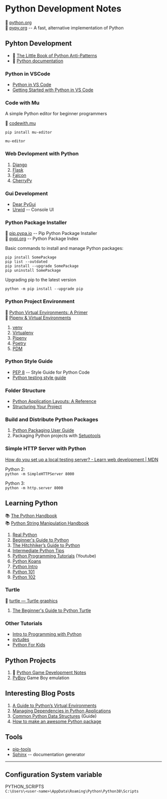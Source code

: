 # Python Development Notes

:link: [python.org](https://www.python.org/)  
:link: [pypy.org](https://www.pypy.org/) -- A fast, alternative implementation of Python

## Pyhton Development

- :closed_book: [The Little Book of Python Anti-Patterns](https://docs.quantifiedcode.com/python-anti-patterns/index.html)
- :closed_book: [Python documentation](https://docs.python.org/3/)

### Python in VSCode

- [Python in VS Code](https://code.visualstudio.com/docs/languages/python)  
- [Getting Started with Python in VS Code](https://code.visualstudio.com/docs/python/python-tutorial)

### Code with Mu

A simple Python editor for beginner programmers

:link: [codewith.mu](https://codewith.mu/en/)

```shell
pip install mu-editor
```

```shell
mu-editor
```

### Web Devlopment with Python

1. [Django](https://www.djangoproject.com/)
2. [Flask](https://palletsprojects.com/p/flask/)
3. [Falcon](http://falconframework.org/)
4. [CherryPy](https://cherrypy.org/)

### Gui Development

- [Dear PyGui](https://github.com/hoffstadt/DearPyGui)
- [Urwid](http://urwid.org/) -- Console UI

### Python Package Installer

:link: [pip.pypa.io](https://pip.pypa.io/en/stable/) -- Pip Python Package Installer  
:link: [pypi.org](https://pypi.org/) -- Python Package Index

Basic commands to install and manage Python packages:

```shell
pip install SomePackage
pip list --outdated
pip install --upgrade SomePackage
pip uninstall SomePackage
```

Upgrading pip to the latest version

```shell
python -m pip install --upgrade pip
```

### Python Project Environment

:link: [Python Virtual Environments: A Primer](https://realpython.com/python-virtual-environments-a-primer/)  
:link: [Pipenv & Virtual Environments](https://python-docs.readthedocs.io/en/latest/dev/virtualenvs.html)

1. [venv](development-docs/programming-and-development/python-development/venv.md)
2. [Virtualenv](development-docs/programming-and-development/python-development/virtualenv.md)
3. [Pipenv](development-docs/programming-and-development/python-development/pipenv.md)
4. [Poetry](https://python-poetry.org/)
5. [PDM](https://pdm.fming.dev/)

### Python Style Guide

- [PEP 8](https://www.python.org/dev/peps/pep-0008/) -- Style Guide for Python Code
- [Python testing style guide](https://blog.thea.codes/my-python-testing-style-guide/)

### Folder Structure

- [Python Application Layouts: A Reference](https://realpython.com/python-application-layouts/)
- [Structuring Your Project](https://docs.python-guide.org/writing/structure/)

### Build and Distribute Python Packages                    

1. [Python Packaging User Guide](https://python-packaging-user-guide.readthedocs.io/)
2. Packaging Python projects with [Setuptools](https://setuptools.readthedocs.io/en/latest/)

### Simple HTTP Server with Python

[How do you set up a local testing server? - Learn web development | MDN](https://developer.mozilla.org/en-US/docs/Learn/Common_questions/set_up_a_local_testing_server)

Python 2:  
`python -m SimpleHTTPServer 8000`

Python 3:  
`python -m http.server 8000`

## Learning Python

:books: [The Python Handbook](https://www.freecodecamp.org/news/the-python-handbook/)  
:books: [Python String Manipulation Handbook](https://www.freecodecamp.org/news/python-string-manipulation-handbook/)

1. [Real Python](https://realpython.com/)
2. [Beginner's Guide to Python](https://wiki.python.org/moin/BeginnersGuide)
3. [The Hitchhiker’s Guide to Python](https://docs.python-guide.org/)
4. [Intermediate Python Tips](https://book.pythontips.com/en/latest/index.html)
5. [Python Programming Tutorials](https://www.youtube.com/playlist?list=PLi01XoE8jYohWFPpC17Z-wWhPOSuh8Er-) (Youtube)
6. [Python Koans](https://github.com/gregmalcolm/python_koans)
7. [Python Intro](http://bennuttall.github.io/python-intro/)
8. [Python 101](https://python101.pythonlibrary.org/)
9. [Python 102](https://python-102.readthedocs.io/en/latest)

### Turtle

:link: [turtle — Turtle graphics](https://docs.python.org/3/library/turtle.html)

1. [The Beginner's Guide to Python Turtle](https://realpython.com/beginners-guide-python-turtle/)

### Other Tutorials

- [Intro to Programming with Python](http://python-intro.readthedocs.io/en/latest/index.html)
- [pytudes](https://github.com/norvig/pytudes)
- [Python For Kids](https://github.com/mytechnotalent/Python-For-Kids)

## Python Projects

1. :notebook_with_decorative_cover: [Python Game Development Notes](development-docs/game-development/game-engines-and-frameworks/python-game-development.md)
2. [PyBoy](https://github.com/Baekalfen/PyBoy) Game Boy emulation

## Interesting Blog Posts

1. [A Guide to Python’s Virtual Environments](https://towardsdatascience.com/virtual-environments-104c62d48c54)
2. [Managing Dependencies in Python Applications](https://medium.com/@jimjh/managing-dependencies-in-python-applications-b9c93dda98c2)
3. [Common Python Data Structures](https://realpython.com/python-data-structures/) (Guide)
4. [How to make an awesome Python package](https://antonz.org/python-packaging/)

## Tools

- [pip-tools](https://github.com/jazzband/pip-tools/)
- [Sphinx](https://www.sphinx-doc.org/en/master/) -- documentation generator

***

## Configuration System variable

  PYTHON_SCRIPTS  
  `C:\Users\<user-name>\AppData\Roaming\Python\Python38\Scripts`
